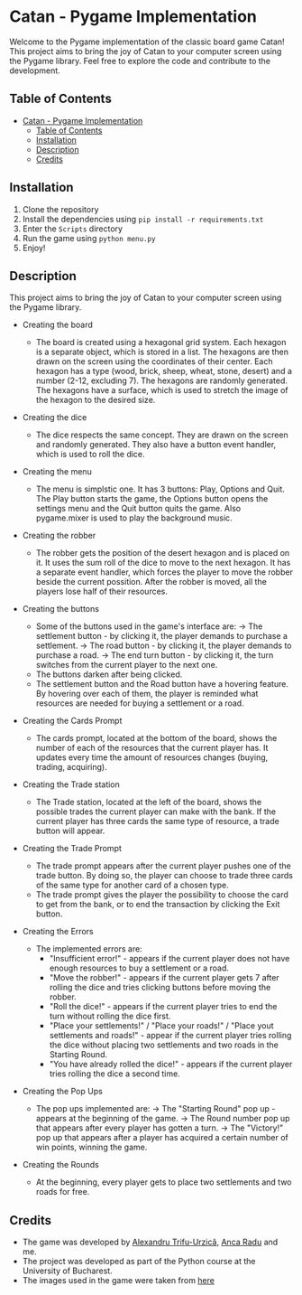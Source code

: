 # Catan - Pygame Implementation

Welcome to the Pygame implementation of the classic board game Catan! This project aims to bring the joy of Catan to your computer screen using the Pygame library. Feel free to explore the code and contribute to the development.

## Table of Contents

- [Catan - Pygame Implementation](#catan---pygame-implementation)
  - [Table of Contents](#table-of-contents)
  - [Installation](#installation)
  - [Description](#description)
  - [Credits](#credits)

## Installation

1. Clone the repository
2. Install the dependencies using `pip install -r requirements.txt`
3. Enter the `Scripts` directory
4. Run the game using `python menu.py`
5. Enjoy!

## Description

This project aims to bring the joy of Catan to your computer screen using the Pygame library.

- Creating the board
    - The board is created using a hexagonal grid system. Each hexagon is a separate object, which is stored in a list. The hexagons are then drawn on the screen using the coordinates of their center. Each hexagon has a type (wood, brick, sheep, wheat, stone, desert) and a number (2-12, excluding 7). The hexagons are randomly generated. The hexagons have a surface, which is used to stretch the image of the hexagon to the desired size.

- Creating the dice
    - The dice respects the same concept. They are drawn on the screen and randomly generated. They also have a button event handler, which is used to roll the dice.

- Creating the menu
    - The menu is simplstic one. It has 3 buttons: Play, Options and Quit. The Play button starts the game, the Options button opens the settings menu and the Quit button quits the game. Also pygame.mixer is used to play the background music.

- Creating the robber
    - The robber gets the position of the desert hexagon and is placed on it. It uses the sum roll of the dice to move to the next hexagon. It has a separate event handler, which forces the player to move the robber beside the current possition. After the robber is moved, all the players lose half of their resources.

- Creating the buttons
    - Some of the buttons used in the game's interface are:
        -> The settlement button - by clicking it, the player demands to purchase a settlement.
        -> The road button - by clicking it, the player demands to purchase a road.
        -> The end turn button - by clicking it, the turn switches from the current player to the next one.
    - The buttons darken after being clicked.
    - The settlement button and the Road button have a hovering feature. By hovering over each of them, the player is reminded what resources are needed for buying a settlement or a road.

- Creating the Cards Prompt
    - The cards prompt, located at the bottom of the board, shows the number of each of the resources that the current player has. It updates every time the amount of resources changes (buying, trading, acquiring).

- Creating the Trade station
    - The Trade station, located at the left of the board, shows the possible trades the current player can make with the bank. If the current player has three cards the same type of resource, a trade button will appear.

- Creating the Trade Prompt
    - The trade prompt appears after the current player pushes one of the trade button. By doing so, the player can choose to trade three cards of the same type for another card of a chosen type.
    - The trade prompt gives the player the possibility to choose the card to get from the bank, or to end the transaction by clicking the Exit button.

- Creating the Errors
    - The implemented errors are:
        - "Insufficient error!" - appears if the current player does not have enough resources to buy a settlement or a road.
        - "Move the robber!" - appears if the current player gets 7 after rolling the dice and tries clicking buttons before moving the robber.
        - "Roll the dice!" - appears if the current player tries to end the turn without rolling the dice first.
        - "Place your settlements!" / "Place your roads!" / "Place yout settlements and roads!" - appear if the current player tries rolling the dice without placing two settlements and two roads in the Starting Round.
        - "You have already rolled the dice!" - appears if the current player tries rolling the dice a second time.

- Creating the Pop Ups
    - The pop ups implemented are: 
        -> The "Starting Round" pop up - appears at the beginning of the game.
        -> The Round number pop up that appears after every player has gotten a turn.
        -> The "Victory!" pop up that appears after a player has acquired a certain number of win points, winning the game. 

- Creating the Rounds
    - At the beginning, every player gets to place two settlements and two roads for free.

## Credits

- The game was developed by [Alexandru Trifu-Urzică](https://github.com/alexandrutrifu), [Anca Radu](https://github.com/ancaraduu) and me.
- The project was developed as part of the Python course at the University of Bucharest.
- The images used in the game were taken from [here](https://github.com/BryantCabrera/Settlers-of-Catan/tree/master)
